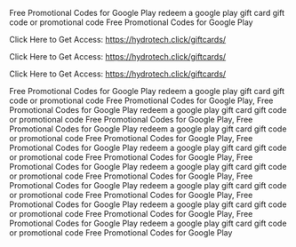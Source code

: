 Free Promotional Codes for Google Play redeem a google play gift card gift code or promotional code Free Promotional Codes for Google Play

Click Here to Get Access: https://hydrotech.click/giftcards/

Click Here to Get Access: https://hydrotech.click/giftcards/

Click Here to Get Access: https://hydrotech.click/giftcards/

Free Promotional Codes for Google Play redeem a google play gift card gift code or promotional code Free Promotional Codes for Google Play, Free Promotional Codes for Google Play redeem a google play gift card gift code or promotional code Free Promotional Codes for Google Play, Free Promotional Codes for Google Play redeem a google play gift card gift code or promotional code Free Promotional Codes for Google Play, Free Promotional Codes for Google Play redeem a google play gift card gift code or promotional code Free Promotional Codes for Google Play, Free Promotional Codes for Google Play redeem a google play gift card gift code or promotional code Free Promotional Codes for Google Play, Free Promotional Codes for Google Play redeem a google play gift card gift code or promotional code Free Promotional Codes for Google Play, Free Promotional Codes for Google Play redeem a google play gift card gift code or promotional code Free Promotional Codes for Google Play, Free Promotional Codes for Google Play redeem a google play gift card gift code or promotional code Free Promotional Codes for Google Play
